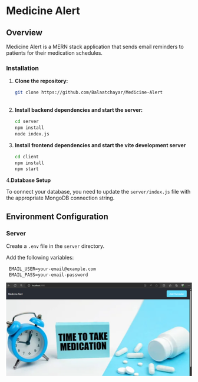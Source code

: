 # Medicine Alert

## Overview

Medicine Alert is a MERN stack application that sends email reminders to patients for their medication schedules. 

### Installation

1. **Clone the repository:**
   ```sh
   git clone https://github.com/Balaatchayar/Medicine-Alert
  
2. **Install backend dependencies and start the server:**
    ```sh
    cd server
    npm install
    node index.js

3. **Install frontend dependencies and start the vite development server**
    ```sh
    cd client
    npm install
    npm start

4.**Database Setup**

To connect your database, you need to update the `server/index.js` file with the appropriate MongoDB connection string.

## Environment Configuration

### Server

Create a `.env` file in the `server` directory.

Add the following variables:

   ```env
    EMAIL_USER=your-email@example.com
    EMAIL_PASS=your-email-password
   ```

![Project Screenshot](./client/src/Assets/Screenshot1.png)



